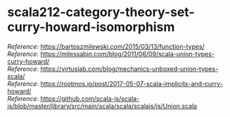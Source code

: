 # scala212-category-theory-set-curry-howard-isomorphism
_Reference_: https://bartoszmilewski.com/2015/03/13/function-types/  
_Reference_: https://milessabin.com/blog/2011/06/09/scala-union-types-curry-howard/  
_Reference_: https://virtuslab.com/blog/mechanics-unboxed-union-types-scala/  
_Reference_: https://rootmos.io/post/2017-05-07-scala-implicits-and-curry-howard/  
_Reference_: https://github.com/scala-js/scala-js/blob/master/library/src/main/scala/scala/scalajs/js/Union.scala
